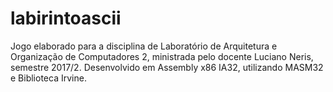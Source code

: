 # labirintoascii
Jogo elaborado para a disciplina de Laboratório de Arquitetura e Organização de Computadores 2, ministrada pelo docente Luciano Neris, semestre 2017/2. Desenvolvido em Assembly x86 IA32, utilizando MASM32 e Biblioteca Irvine.
